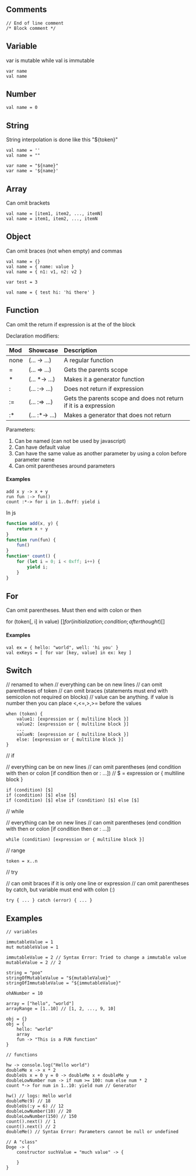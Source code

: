 ## Comments
```
// End of line comment
/* Block comment */
```

## Variable
var is mutable while val is immutable

```
var name
val name
```

## Number

```
val name = 0
```

## String
String interpolation is done like this "${token}"

```
val name = ''
val name = ""

var name = "${name}"
var name = '${name}'
```

## Array
Can omit brackets

```
val name = [item1, item2, ..., itemN]
val name = item1, item2, ..., itemN
```

## Object
Can omit braces (not when empty) and commas

```
val name = {}
val name = { name: value }
val name = { n1: v1, n2: v2 }

var test = 3

val name = { test hi: 'hi there' }
```
## Function
Can omit the return if expression is at the of the block

Declaration modifiers:

| Mod |   Showcase     |                           Description                           |
|:----|:---------------|:----------------------------------------------------------------|
| none| (... ->   ...) | A regular function                                              |
| =   | (... =>   ...) | Gets the parents scope                                          |
| *   | (... *->  ...) | Makes it a generator function                                   |
| :   | (... :->  ...) | Does not return if expression                                   |
| :=  | (... :=>  ...) | Gets the parents scope and does not return if it is a expression|
| :*  | (... :*-> ...) | Makes a generator that does not return                          |

Parameters:

1. Can be named (can not be used by javascript)
2. Can have default value
3. Can have the same value as another parameter by using a colon before parameter name
4. Can omit parentheses around parameters

#### Examples
```
add x y -> x + y
run fun :-> fun()
count :*-> for i in 1..0xff: yield i
```
In js 
```js
function add(x, y) {
    return x + y
}
function run(fun) {
    fun()
}
function* count() {
    for (let i = 0; i < 0xff; i++) {
        yield i;
    }
}
```

## For

Can omit parentheses. Must then end with colon or then

for (token[, i] in value) [$]
for (initialization; condition; afterthought) [$]

#### Examples
```
val ex = { hello: "world", well: 'hi you' }
val exKeys = [ for var [key, value] in ex: key ]
```

## Switch

// renamed to when
// everything can be on new lines
// can omit parentheses of token
// can omit braces (statements must end with semicolon not required on blocks)
// value can be anything. if value is number then you can place <,<=,>,>= before the values

```
when (token) {
    value1: [expression or { multiline block }]
    value2: [expression or { multiline block }]
    ...
    valueN: [expression or { multiline block }]
    else: [expression or { multiline block }]
}
```

// if

// everything can be on new lines
// can omit parentheses (end condition with then or colon [if condition then or : ...])
// $ = expression or { multiline block }

```
if (condition) [$]
if (condition) [$] else [$]
if (condition) [$] else if (condition) [$] else [$]
```

// while

// everything can be on new lines
// can omit parentheses (end condition with then or colon [if condition then or : ...])

```
while (condition) [expression or { multiline block }]
```

// range
```
token = x..n
```

// try

// can omit braces if it is only one line or expression
// can omit parentheses by catch, but variable must end with colon (:)
```
try { ... } catch (error) { ... }
```

## Examples
```
// variables

immutableValue = 1
mut mutableValue = 1

immutableValue = 2 // Syntax Error: Tried to change a immutable value
mutableValue = 2 // 2

string = "poo"
stringOfMutableValue = "${mutableValue}"
stringOfImmutableValue = "${immutableValue}"

ohANumber = 10

array = ["hello", "world"]
arrayRange = [1..10] // [1, 2, ..., 9, 10]

obj = {}
obj = {
    hello: "world"
    array
    fun -> "This is a FUN function"
}

// functions

hw -> console.log("Hello world")
doubleMe x -> x * 2
doubleUs x = 0 y = 0 -> doubleMe x + doubleMe y
doubleLowNumber num -> if num >= 100: num else num * 2
count *-> for num in 1..10: yield num // Generator

hw() // logs: Hello world
doubleMe(9) // 18
doubleUs(:y = 6) // 12
doubleLowNumber(10) // 20
doubleLowNumber(150) // 150
count().next() // 1
count().next() // 2
doubleMe() // Syntax Error: Parameters cannot be null or undefined

// A "class"
Doge -> {
    constructor suchValue = "much value" -> {

    }
}
```
